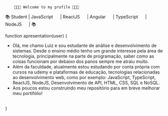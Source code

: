         👨🏼‍💻 Welcome to my profile 👨🏼‍💻

 📚 Student | JavaScript <img src="https://cdn.jsdelivr.net/gh/devicons/devicon/icons/javascript/javascript-original.svg" width="15" height="15"/>
           | ReactJS <img src="https://cdn.jsdelivr.net/gh/devicons/devicon/icons/react/react-original.svg" width="15" height="15" /> 
           | Angular <img src="https://cdn.jsdelivr.net/gh/devicons/devicon/icons/angularjs/angularjs-original.svg" width="15" height="15" />
           | TypeScript <img src="https://cdn.jsdelivr.net/gh/devicons/devicon/icons/typescript/typescript-original.svg" width="15" height="15" />
           | NodeJS <img src="https://cdn.jsdelivr.net/gh/devicons/devicon/icons/nodejs/nodejs-original.svg" width="15" height="15" /> 
           | 📚
 
 function apresentation(user) {
 <br>
 - Olá, me chamo Luiz e sou estudante de análise e desenvolvimento de sistemas. Desde o ensino médio tenho um grande interesse pela área de tecnologia, principalmente na parte de programação, saber como as coisas funcionam por debaixo dos panos sempre me atraiu muito. 
 - Além da faculdade, atualmente estou estudando por conta própria com cursos na udemy e plataformas de educação, tecnologias relacionadas ao desenvolvimento web, como por exemplo: JavaScript, TypeScript, ReactJS, NodeJS, Desenvolvimento de API, HTML, CSS, SQL e NoSQL.
 - Aos poucos estou construindo meu repositório para em breve melhorar meu portifólio!
<br>
}
